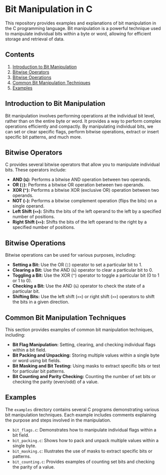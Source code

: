 # Bit Manipulation in C

This repository provides examples and explanations of bit manipulation in the C programming language. Bit manipulation is a powerful technique used to manipulate individual bits within a byte or word, allowing for efficient storage and retrieval of data.

## Contents

1. [Introduction to Bit Manipulation](#introduction-to-bit-manipulation)
2. [Bitwise Operators](#bitwise-operators)
3. [Bitwise Operations](#bitwise-operations)
4. [Common Bit Manipulation Techniques](#common-bit-manipulation-techniques)
5. [Examples](#examples)

## Introduction to Bit Manipulation

Bit manipulation involves performing operations at the individual bit level, rather than on the entire byte or word. It provides a way to perform complex operations efficiently and compactly. By manipulating individual bits, we can set or clear specific flags, perform bitwise operations, extract or insert specific bit patterns, and much more.

## Bitwise Operators

C provides several bitwise operators that allow you to manipulate individual bits. These operators include:

- **AND (`&`):** Performs a bitwise AND operation between two operands.
- **OR (`|`):** Performs a bitwise OR operation between two operands.
- **XOR (`^`):** Performs a bitwise XOR (exclusive OR) operation between two operands.
- **NOT (`~`):** Performs a bitwise complement operation (flips the bits) on a single operand.
- **Left Shift (`<<`):** Shifts the bits of the left operand to the left by a specified number of positions.
- **Right Shift (`>>`):** Shifts the bits of the left operand to the right by a specified number of positions.

## Bitwise Operations

Bitwise operations can be used for various purposes, including:

- **Setting a Bit:** Use the OR (`|`) operator to set a particular bit to 1.
- **Clearing a Bit:** Use the AND (`&`) operator to clear a particular bit to 0.
- **Toggling a Bit:** Use the XOR (`^`) operator to toggle a particular bit (0 to 1 or 1 to 0).
- **Checking a Bit:** Use the AND (`&`) operator to check the state of a particular bit.
- **Shifting Bits:** Use the left shift (`<<`) or right shift (`>>`) operators to shift the bits in a given direction.

## Common Bit Manipulation Techniques

This section provides examples of common bit manipulation techniques, including:

- **Bit Flag Manipulation:** Setting, clearing, and checking individual flags within a bit field.
- **Bit Packing and Unpacking:** Storing multiple values within a single byte or word using bit fields.
- **Bit Masking and Bit Testing:** Using masks to extract specific bits or test for particular bit patterns.
- **Bit Counting and Parity Checking:** Counting the number of set bits or checking the parity (even/odd) of a value.

## Examples

The `examples` directory contains several C programs demonstrating various bit manipulation techniques. Each example includes comments explaining the purpose and steps involved in the manipulation.

- `bit_flags.c`: Demonstrates how to manipulate individual flags within a bit field.
- `bit_packing.c`: Shows how to pack and unpack multiple values within a single byte.
- `bit_masking.c`: Illustrates the use of masks to extract specific bits or patterns.
- `bit_counting.c`: Provides examples of counting set bits and checking the parity of a value.
